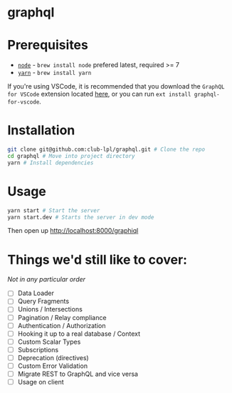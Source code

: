 # graphql

# Prerequisites

- [`node`][node] - `brew install node` prefered latest, required >= 7
- [`yarn`][yarn] - `brew install yarn`

[node]: https://nodejs.org/en/
[yarn]: https://yarnpkg.com/en/docs/install

If you're using VSCode, it is recommended that you download the
`GraphQL for VSCode` extension located [here][graphql-vscode], or you can run
`ext install graphql-for-vscode`.

[graphql-vscode]: https://marketplace.visualstudio.com/items?itemName=kumar-harsh.graphql-for-vscode

# Installation

```sh
git clone git@github.com:club-lpl/graphql.git # Clone the repo
cd graphql # Move into project directory
yarn # Install dependencies
```

# Usage

```sh
yarn start # Start the server
yarn start.dev # Starts the server in dev mode
```

Then open up [http://localhost:8000/graphiql](http://localhost:8000/graphiql)

# Things we'd still like to cover:

_Not in any particular order_

- [ ] Data Loader
- [ ] Query Fragments
- [ ] Unions / Intersections
- [ ] Pagination / Relay compliance
- [ ] Authentication / Authorization
- [ ] Hooking it up to a real database / Context
- [ ] Custom Scalar Types
- [ ] Subscriptions
- [ ] Deprecation (directives)
- [ ] Custom Error Validation
- [ ] Migrate REST to GraphQL and vice versa
- [ ] Usage on client

